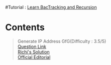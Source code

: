 
#Tutorial : [Learn BacTracking and Recursion](http://zobayer.blogspot.com/2009/12/cse-102-attacking-recursion.html)

# Contents

> Generate IP Address GfG(Difficulty : 3.5/5)   
[Question Link](https://practice.geeksforgeeks.org/problems/generate-ip-addresses/1/)   
[Richi's Solution](https://github.com/richidubey/AwesomeDataStructuresAndAlgorithms/blob/master/Back%20Tracking/gen-ip.cpp)   
[Official Editorial](https://practice.geeksforgeeks.org/editorial.php?pid=700292&track=md-bakcktracking&batchId=144)   





